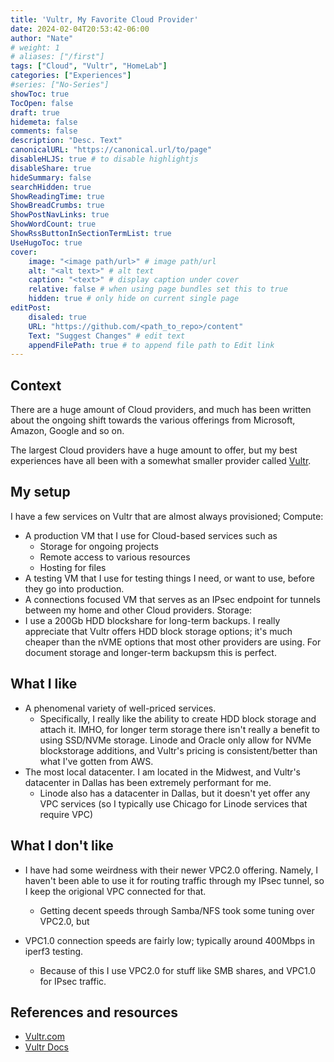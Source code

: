 ```yaml
---
title: 'Vultr, My Favorite Cloud Provider'
date: 2024-02-04T20:53:42-06:00
author: "Nate"
# weight: 1
# aliases: ["/first"]
tags: ["Cloud", "Vultr", "HomeLab"]
categories: ["Experiences"]
#series: ["No-Series"]
showToc: true
TocOpen: false
draft: true
hidemeta: false
comments: false
description: "Desc. Text"
canonicalURL: "https://canonical.url/to/page"
disableHLJS: true # to disable highlightjs
disableShare: true
hideSummary: false
searchHidden: true
ShowReadingTime: true
ShowBreadCrumbs: true
ShowPostNavLinks: true
ShowWordCount: true
ShowRssButtonInSectionTermList: true
UseHugoToc: true
cover:
    image: "<image path/url>" # image path/url
    alt: "<alt text>" # alt text
    caption: "<text>" # display caption under cover
    relative: false # when using page bundles set this to true
    hidden: true # only hide on current single page
editPost:
    disaled: true
    URL: "https://github.com/<path_to_repo>/content"
    Text: "Suggest Changes" # edit text
    appendFilePath: true # to append file path to Edit link
---
```


## Context
There are a huge amount of Cloud providers, and much has been written about the ongoing shift towards the various offerings from Microsoft, Amazon, Google and so on.

The largest Cloud providers have a huge amount to offer, but my best experiences have all been with a somewhat smaller provider called [Vultr](https://vultr.com).

## My setup
I have a few services on Vultr that are almost always provisioned;
Compute:
- A production VM that I use for Cloud-based services such as
	- Storage for ongoing projects
	- Remote access to various resources
	- Hosting for files
- A testing VM that I use for testing things I need, or want to use, before they go into production.
- A connections focused VM that serves as an IPsec endpoint for tunnels between my home and other Cloud providers.
Storage:
- I use a 200Gb HDD blockshare for long-term backups.  I really appreciate that Vultr offers HDD block storage options; it's much cheaper than the nVME options that most other providers are using.  For document storage and longer-term backupsm this is perfect.

## What I like

- A phenomenal variety of well-priced services.
	- Specifically, I really like the ability to create HDD block storage and attach it.  IMHO, for longer term storage there isn't really a benefit to using SSD/NVMe storage.  Linode and Oracle only allow for NVMe blockstorage additions, and Vultr's pricing is consistent/better than what I've gotten from AWS.
- The most local datacenter.  I am located in the Midwest, and Vultr's datacenter in Dallas has been extremely performant for me.
	- Linode also has a datacenter in Dallas, but it doesn't yet offer any VPC services (so I typically use Chicago for Linode services that require VPC)



## What I don't like
- I have had some weirdness with their newer VPC2.0 offering.  Namely, I haven't been able to use it for routing traffic through my IPsec tunnel, so I keep the origional VPC connected for that.
  - Getting decent speeds through Samba/NFS took some tuning over VPC2.0, but 

- VPC1.0 connection speeds are fairly low; typically around 400Mbps in iperf3 testing.
  - Because of this I use VPC2.0 for stuff like SMB shares, and VPC1.0 for IPsec traffic.


## References and resources
- [Vultr.com](https://vultr.com)
- [Vultr Docs](https//docs.vultr.com)
